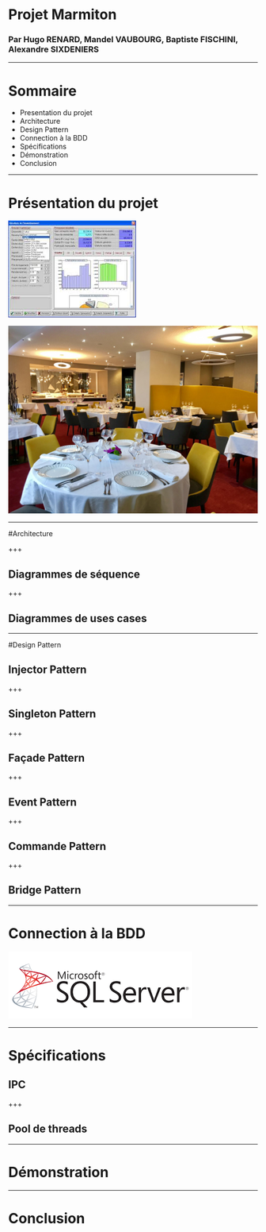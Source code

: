 # Projet Marmiton

### Par Hugo RENARD, Mandel VAUBOURG, Baptiste FISCHINI, Alexandre SIXDENIERS

---

# Sommaire

* Presentation du projet
* Architecture 
* Design Pattern
* Connection à la BDD
* Spécifications
* Démonstration
* Conclusion

--- 
# Présentation du projet

![example](assets/img/example.jpg)

![restaurant](assets/img/restaurant.jpg)

---
#Architecture


+++
## Diagrammes de séquence

+++
## Diagrammes de uses cases


---
#Design Pattern

## Injector Pattern



+++
## Singleton Pattern



+++
## Façade Pattern


+++
## Event Pattern



+++
## Commande Pattern



+++
## Bridge Pattern



---
# Connection à la BDD

![mssql](assets/img/mssql.png)


---
# Spécifications

## IPC



+++
## Pool de threads



---
# Démonstration

---
# Conclusion